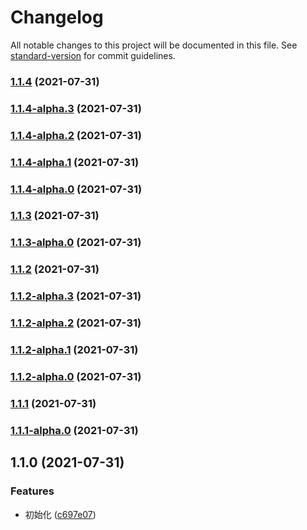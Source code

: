 # Changelog

All notable changes to this project will be documented in this file. See [standard-version](https://github.com/conventional-changelog/standard-version) for commit guidelines.

### [1.1.4](https://github.com/zzfn/wahaha/compare/v1.1.4-alpha.3...v1.1.4) (2021-07-31)

### [1.1.4-alpha.3](https://github.com/zzfn/wahaha/compare/v1.1.4-alpha.2...v1.1.4-alpha.3) (2021-07-31)

### [1.1.4-alpha.2](https://github.com/zzfn/wahaha/compare/v1.1.4-alpha.1...v1.1.4-alpha.2) (2021-07-31)

### [1.1.4-alpha.1](https://github.com/zzfn/wahaha/compare/v1.1.4-alpha.0...v1.1.4-alpha.1) (2021-07-31)

### [1.1.4-alpha.0](https://github.com/zzfn/wahaha/compare/v1.1.3...v1.1.4-alpha.0) (2021-07-31)

### [1.1.3](https://github.com/zzfn/wahaha/compare/v1.1.3-alpha.0...v1.1.3) (2021-07-31)

### [1.1.3-alpha.0](https://github.com/zzfn/wahaha/compare/v1.1.2...v1.1.3-alpha.0) (2021-07-31)

### [1.1.2](https://github.com/zzfn/wahaha/compare/v1.1.2-alpha.3...v1.1.2) (2021-07-31)

### [1.1.2-alpha.3](https://github.com/zzfn/wahaha/compare/v1.1.2-alpha.2...v1.1.2-alpha.3) (2021-07-31)

### [1.1.2-alpha.2](https://github.com/zzfn/wahaha/compare/v1.1.2-alpha.1...v1.1.2-alpha.2) (2021-07-31)

### [1.1.2-alpha.1](https://github.com/zzfn/wahaha/compare/v1.1.2-alpha.0...v1.1.2-alpha.1) (2021-07-31)

### [1.1.2-alpha.0](https://github.com/zzfn/wahaha/compare/v1.1.1...v1.1.2-alpha.0) (2021-07-31)

### [1.1.1](https://github.com/zzfn/wahaha/compare/v1.1.1-alpha.0...v1.1.1) (2021-07-31)

### [1.1.1-alpha.0](https://github.com/zzfn/wahaha/compare/v1.1.0...v1.1.1-alpha.0) (2021-07-31)

## 1.1.0 (2021-07-31)


### Features

* 初始化 ([c697e07](https://github.com/zzfn/wahaha/commit/c697e0763fd9249b2e46a48fe4733f798db514b8))
